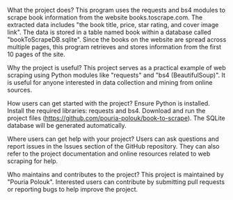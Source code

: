 What the project does?
This program uses the requests and bs4 modules to scrape book information from the website books.toscrape.com. The extracted data includes "the book title, price, star rating, and cover image link". The data is stored in a table named book within a database called "bookToScrapeDB.sqlite". Since the books on the website are spread across multiple pages, this program retrieves and stores information from the first 10 pages of the site.

Why the project is useful?
This project serves as a practical example of web scraping using Python modules like "requests" and "bs4 (BeautifulSoup)". It is useful for anyone interested in data collection and mining from online sources.

How users can get started with the project?
Ensure Python is installed. 
Install the required libraries: requests and bs4. 
Download and run the project files (https://github.com/pouria-polouk/book-to-scrape).
The SQLite database will be generated automatically.

Where users can get help with your project?
Users can ask questions and report issues in the Issues section of the GitHub repository. They can also refer to the project documentation and online resources related to web scraping for help.

Who maintains and contributes to the project?
This project is maintained by "Pouria Polouk". Interested users can contribute by submitting pull requests or reporting bugs to help improve the project.
